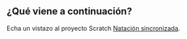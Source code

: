 ## ¿Qué viene a continuación?

Echa un vistazo al proyecto Scratch [Natación sincronizada](https://projects.raspberrypi.org/en/projects/synchronised-swimming).
